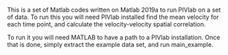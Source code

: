 This is a set of Matlab codes written on Matlab 2019a to run PIVlab on a set of data. To run this you will need PIVlab installed
find the mean velocity for each time point, and calculate the velocity-velocity spatial correlation.

To run it you will need MATLAB to have a path to a PIVlab installation. 
Once that is done, simply extract the example data set, and run main_example. 
